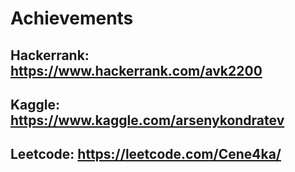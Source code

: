 # Achievements
## Hackerrank: https://www.hackerrank.com/avk2200
## Kaggle: https://www.kaggle.com/arsenykondratev
## Leetcode: https://leetcode.com/Cene4ka/
